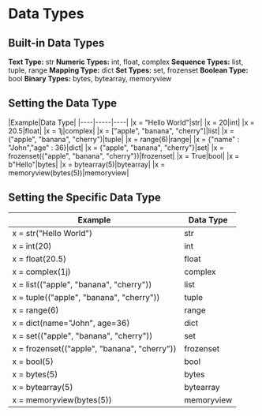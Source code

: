 #  Data Types
## Built-in Data Types
**Text Type:**	str
**Numeric Types:**	int, float, complex
**Sequence Types:**	list, tuple, range
**Mapping Type:**	dict
**Set Types:**	set, frozenset
**Boolean Type:**	bool
**Binary Types:**	bytes, bytearray, memoryview

## Setting the Data Type
|Example|Data Type|
|----|-----|----|
|x = "Hello World"|str|
|x = 20|int|
|x = 20.5|float|
|x = 1j|complex|
|x = \["apple", "banana", "cherry"\]|list|
|x = ("apple", "banana", "cherry")|tuple|
|x = range(6)|range|
|x = {"name" : "John","age" : 36}|dict|
|x = {"apple", "banana", "cherry"}|set|
|x = frozenset({"apple", "banana", "cherry"})|frozenset|
|x = True|bool|
|x = b"Hello"|bytes|
|x = bytearray(5)|bytearray|
|x = memoryview(bytes(5))|memoryview|

## Setting the Specific Data Type
|Example|Data Type|
|----|-----|
|x = str("Hello World")|str|
|x = int(20)|int|
|x = float(20.5)|float|
|x = complex(1j)|complex|
|x = list(("apple", "banana", "cherry"))|list|
|x = tuple(("apple", "banana", "cherry"))|tuple|
|x = range(6)|range|
|x = dict(name="John", age=36)|dict|
|x = set(("apple", "banana", "cherry"))|set|
|x = frozenset(("apple", "banana", "cherry"))|frozenset|
|x = bool(5)|bool|
|x = bytes(5)|bytes|
|x = bytearray(5)|bytearray|
|x = memoryview(bytes(5))|memoryview|



